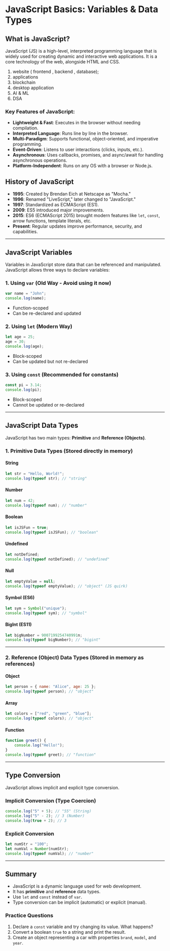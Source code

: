 # JavaScript Basics: Variables & Data Types

## What is JavaScript?
JavaScript (JS) is a high-level, interpreted programming language that is widely used for creating dynamic and interactive web applications. It is a core technology of the web, alongside HTML and CSS.

1. website ( frontend , backend , database);
2. applications
3. blockchain
4. desktop application
5. AI & ML
6. DSA

### Key Features of JavaScript:
- **Lightweight & Fast**: Executes in the browser without needing compilation.
- **Interpreted Language**: Runs line by line in the browser.
- **Multi-Paradigm**: Supports functional, object-oriented, and imperative programming.
- **Event-Driven**: Listens to user interactions (clicks, inputs, etc.).
- **Asynchronous**: Uses callbacks, promises, and async/await for handling asynchronous operations.
- **Platform-Independent**: Runs on any OS with a browser or Node.js.

## History of JavaScript
- **1995**: Created by Brendan Eich at Netscape as "Mocha."
- **1996**: Renamed "LiveScript," later changed to "JavaScript."
- **1997**: Standardized as ECMAScript (ES1).
- **2009**: ES5 introduced major improvements.
- **2015**: ES6 (ECMAScript 2015) brought modern features like `let`, `const`, arrow functions, template literals, etc.
- **Present**: Regular updates improve performance, security, and capabilities.

---

## JavaScript Variables
Variables in JavaScript store data that can be referenced and manipulated. JavaScript allows three ways to declare variables:

### 1. Using `var` (Old Way - Avoid using it now)
```javascript
var name = "John";
console.log(name);
```
- Function-scoped
- Can be re-declared and updated

### 2. Using `let` (Modern Way)
```javascript
let age = 25;
age = 30;
console.log(age);
```
- Block-scoped
- Can be updated but not re-declared

### 3. Using `const` (Recommended for constants)
```javascript
const pi = 3.14;
console.log(pi);
```
- Block-scoped
- Cannot be updated or re-declared

---

## JavaScript Data Types
JavaScript has two main types: **Primitive** and **Reference (Objects)**.

### 1. Primitive Data Types (Stored directly in memory)
#### String
```javascript
let str = "Hello, World!";
console.log(typeof str); // "string"
```
#### Number
```javascript
let num = 42;
console.log(typeof num); // "number"
```
#### Boolean
```javascript
let isJSFun = true;
console.log(typeof isJSFun); // "boolean"
```
#### Undefined
```javascript
let notDefined;
console.log(typeof notDefined); // "undefined"
```
#### Null
```javascript
let emptyValue = null;
console.log(typeof emptyValue); // "object" (JS quirk)
```
#### Symbol (ES6)
```javascript
let sym = Symbol("unique");
console.log(typeof sym); // "symbol"
```
#### BigInt (ES11)
```javascript
let bigNumber = 9007199254740991n;
console.log(typeof bigNumber); // "bigint"
```

---

### 2. Reference (Object) Data Types (Stored in memory as references)
#### Object
```javascript
let person = { name: "Alice", age: 25 };
console.log(typeof person); // "object"
```
#### Array
```javascript
let colors = ["red", "green", "blue"];
console.log(typeof colors); // "object"
```
#### Function
```javascript
function greet() {
    console.log("Hello!");
}
console.log(typeof greet); // "function"
```

---

## Type Conversion
JavaScript allows implicit and explicit type conversion.

### Implicit Conversion (Type Coercion)
```javascript
console.log("5" + 5); // "55" (String)
console.log("5" - 2); // 3 (Number)
console.log(true + 2); // 3
```

### Explicit Conversion
```javascript
let numStr = "100";
let numVal = Number(numStr);
console.log(typeof numVal); // "number"
```

---

## Summary
- JavaScript is a dynamic language used for web development.
- It has **primitive** and **reference** data types.
- Use `let` and `const` instead of `var`.
- Type conversion can be implicit (automatic) or explicit (manual).

### Practice Questions
1. Declare a `const` variable and try changing its value. What happens?
2. Convert a boolean `true` to a string and print the result.
3. Create an object representing a car with properties `brand`, `model`, and `year`.

